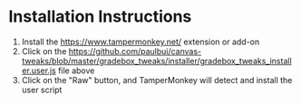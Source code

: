# Installation Instructions
1. Install the https://www.tampermonkey.net/ extension or add-on
2. Click on the https://github.com/paulbui/canvas-tweaks/blob/master/gradebox_tweaks/installer/gradebox_tweaks_installer.user.js file above
3. Click on the "Raw" button, and TamperMonkey will detect and install the user script
